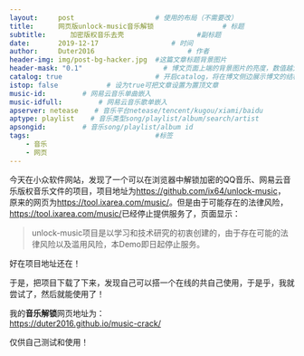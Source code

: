 ```yaml
---
layout:     post   				    # 使用的布局（不需要改）
title:      网页版unlock-music音乐解锁 				# 标题 
subtitle:      加密版权音乐去壳                  #副标题
date:       2019-12-17  				# 时间
author:     Duter2016 						# 作者
header-img: img/post-bg-hacker.jpg 	#这篇文章标题背景图片
header-mask: "0.1"                    # 博文页面上端的背景图片的亮度，数值越大越黑暗
catalog: true 						# 开启catalog，将在博文侧边展示博文的结构
istop: false            # 设为true可把文章设置为置顶文章
music-id:         # 网易云音乐单曲嵌入
music-idfull:         # 网易云音乐歌单嵌入
apserver: netease    # 音乐平台netease/tencent/kugou/xiami/baidu
aptype: playlist    # 音乐类型song/playlist/album/search/artist
apsongid:         # 音乐song/playlist/album id
tags:								#标签
    - 音乐
    - 网页
---
```


今天在小众软件网站，发现了一个可以在浏览器中解锁加密的QQ音乐、网易云音乐版权音乐文件的项目，项目地址为<https://github.com/ix64/unlock-music>，
原来的网页为<https://tool.ixarea.com/music/>。但是由于可能存在的法律风险，<https://tool.ixarea.com/music/>已经停止提供服务了，页面显示：
> unlock-music项目是以学习和技术研究的初衷创建的，由于存在可能的法律风险以及滥用风险，本Demo即日起停止服务。

好在项目地址还在！

于是，把项目下载了下来，发现自己可以搭一个在线的共自己使用，于是乎，我就尝试了，然后就能使用了！

我的**音乐解锁**网页地址为：  
<https://duter2016.github.io/music-crack/>

仅供自己测试和使用！
